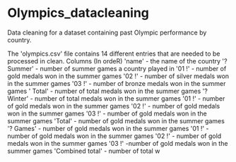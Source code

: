 # Olympics_datacleaning
Data cleaning for a dataset containing past Olympic performance by country.

The 'olympics.csv' file contains 14 different entries that are needed to be processed in clean. 
 Columns (In ordeR)
'name' - the name of the country
'? Summer' - number of summer games a country played in
  '01 !' - number of gold medals won in the summer games
  '02 !' - number of silver medals won in the summer games
  '03 !' - number of bronze medals won in the summer games
' Total' - number of total medals won in the summer games
'? Winter' - number of total medals won in the summer games
  '01 !' - number of gold medals won in the summer games
  '02 !' - number of gold medals won in the summer games
  '03 !'	- number of gold medals won in the summer games
  'Total' - number of gold medals won in the summer games
'? Games' - number of gold medals won in the summer games
  '01 !' - number of gold medals won in the summer games
  '02 !' - number of gold medals won in the summer games
  '03 !' -number of gold medals won in the summer games
'Combined total' - number of total w

